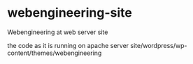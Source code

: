 # webengineering-site
Webengineering at web server site

the code as it is running on apache server site/wordpress/wp-content/themes/webengineering

